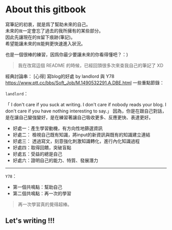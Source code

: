 # About this gitbook

寫筆記的初衷，就是爲了幫助未來的自己。  
未來的`我`一定會忘了過去的我所擁有的某些部分。  
因此先讓現在的`我`留下痕跡(筆記)。  
希望能讓未來的`我`能夠更快速進入狀況。

也是一個很棒的練習，因爲你最少要讓未來的你看得懂吧？：)

> 我在改寫這個 README 的時候，已經回頭很多次來查我自己的筆記了 XD

經典討論串：
[心得] 寫blog的好處 by landlord 與 Y78
https://www.ptt.cc/bbs/Soft_Job/M.1490532291.A.DBE.html
一些重點節錄：

`landlord`：

  「 I don't care if you suck at writing.
  I don't care if nobody reads your blog.
  I don't care if you have nothing interesting to say.」
  因為，你是在跟自己對話，是在讓自己變強變好，是在練習著讓自己吸收更多、反應更快、表達更好。

- 好處一：產生學習動機，有方向性地篩選資訊  
- 好處二： 檢視自己既有知識，將input的新資訊與既有的知識建立連結  
- 好處三： 透過寫文，刻意強化刺激知識轉化，進行內化知識過程
- 好處四：取得回饋，突破盲點
- 好處五：受益的總是自己
- 好處六：證明自己的能力、特質、發展潛力

---
`Y78`：

- 第一個共鳴點：幫助自己  
- 第二個共鳴點：再一次的學習

> 再一次學習真的覺得超棒。

## Let's writing !!!
